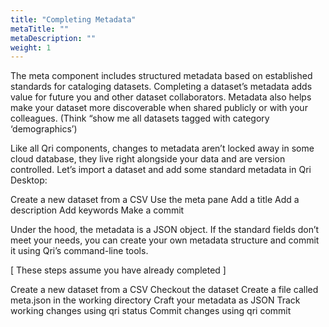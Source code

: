 ```yaml
---
title: "Completing Metadata"
metaTitle: ""
metaDescription: ""
weight: 1
---
```


The meta component includes structured metadata based on established standards for cataloging datasets.  Completing a dataset’s metadata adds value for future you and other dataset collaborators.  Metadata also helps make your dataset more discoverable when shared publicly or with your colleagues.  (Think “show me all datasets tagged with category ‘demographics’)



Like all Qri components, changes to metadata aren’t locked away in some cloud database, they live right alongside your data and are version controlled.  Let’s import a dataset and add some standard metadata in Qri Desktop:

Create a new dataset from a CSV
Use the meta pane
Add a title
Add a description
Add keywords
Make a commit


Under the hood, the metadata is a JSON object.  If the standard fields don’t meet your needs, you can create your own metadata structure and commit it using Qri’s command-line tools.

[ These steps assume you have already completed <Qri Setup> ]

Create a new dataset from a CSV
Checkout the dataset
Create a file called meta.json in the working directory
Craft your metadata as JSON
Track working changes using qri status
Commit changes using qri commit
